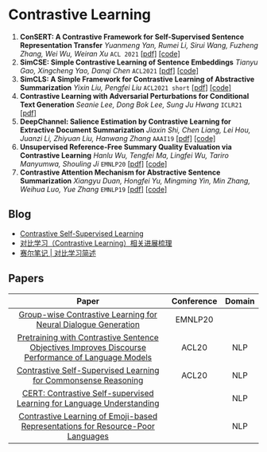 # Contrastive Learning


1. **ConSERT: A Contrastive Framework for Self-Supervised Sentence Representation Transfer** *Yuanmeng Yan, Rumei Li, Sirui Wang, Fuzheng Zhang, Wei Wu, Weiran Xu* `ACL 2021` [[pdf]](https://arxiv.org/abs/2105.11741) [[code]](https://github.com/yym6472/ConSERT)
2. **SimCSE: Simple Contrastive Learning of Sentence Embeddings** *Tianyu Gao, Xingcheng Yao, Danqi Chen* `ACL2021` [[pdf]](https://arxiv.org/abs/2104.08821) [[code]](https://github.com/princeton-nlp/SimCSE)
1. **SimCLS: A Simple Framework for Contrastive Learning of Abstractive Summarization** *Yixin Liu, Pengfei Liu* `ACL2021 short` [[pdf]](https://arxiv.org/abs/2106.01890) [[code]](https://github.com/yixinL7/SimCLS)
1. **Contrastive Learning with Adversarial Perturbations for Conditional Text Generation** *Seanie Lee, Dong Bok Lee, Sung Ju Hwang* `ICLR21` [[pdf]](https://arxiv.org/abs/2012.07280)
1. **DeepChannel: Salience Estimation by Contrastive Learning for Extractive Document Summarization** *Jiaxin Shi, Chen Liang, Lei Hou, Juanzi Li, Zhiyuan Liu, Hanwang Zhang* `AAAI19` [[pdf]](https://arxiv.org/abs/1811.02394) [[code]](https://github.com/lliangchenc/DeepChannel)
3. **Unsupervised Reference-Free Summary Quality Evaluation via Contrastive Learning** *Hanlu Wu, Tengfei Ma, Lingfei Wu, Tariro Manyumwa, Shouling Ji* `EMNLP20` [[pdf]](https://arxiv.org/abs/2010.01781) [[code]](https://github.com/whl97/LS-Score)
4. **Contrastive Attention Mechanism for Abstractive Sentence Summarization** *Xiangyu Duan, Hongfei Yu, Mingming Yin, Min Zhang, Weihua Luo, Yue Zhang* `EMNLP19` [[pdf]](https://www.aclweb.org/anthology/D19-1301/) [[code]](https://github.com/travel-go/Abstractive-Text-Summarization)

## Blog
* [Contrastive Self-Supervised Learning](https://ankeshanand.com/blog/2020/01/26/contrative-self-supervised-learning.html)
* [对比学习（Contrastive Learning）相关进展梳理](https://zhuanlan.zhihu.com/p/141141365)
* [赛尔笔记 | 对比学习简述](https://mp.weixin.qq.com/s/v5p9QA3vDl-WTF3-7shp4g)


## Papers
| Paper | Conference | Domain |
| :---: | :---: | :---: |
|[Group-wise Contrastive Learning for Neural Dialogue Generation](https://arxiv.org/abs/2009.07543)|EMNLP20||
|[Pretraining with Contrastive Sentence Objectives Improves Discourse Performance of Language Models](https://arxiv.org/pdf/2005.10389.pdf)|ACL20|NLP|
|[Contrastive Self-Supervised Learning for Commonsense Reasoning](https://arxiv.org/abs/2005.12766)|ACL20|NLP|
|[CERT: Contrastive Self-supervised Learning for Language Understanding](https://arxiv.org/pdf/2005.12766.pdf)||NLP|
|[Contrastive Learning of Emoji-based Representations for Resource-Poor Languages](https://arxiv.org/pdf/1804.01855.pdf)||NLP|

